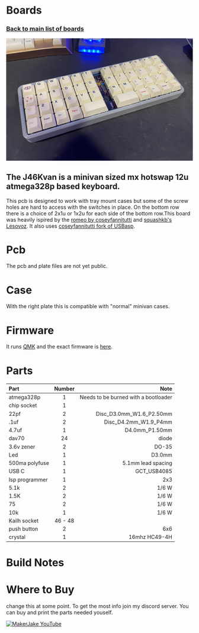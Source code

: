 # Boards
### [Back to main list of boards](https://github.com/MakerJake01/MakerJakes-keyboards) 
![keyboard](J46KvanPic.jpg)
## The J46Kvan is a minivan sized mx hotswap 12u atmega328p based keyboard.

This pcb is designed to work with tray mount cases but some of the screw holes are hard to access with the switches in place. On the bottom row there is a choice of 2x1u or 1x2u for each side of the bottom row.This board was heavily ispired by the [romeo by coseyfannitutti](https://github.com/coseyfannitutti/romeo) and [squashkb's Lesovoz](https://trashman.wiki/community/pcbs/lesovoz). It also uses [coseyfannitutti fork of USBasp](https://github.com/coseyfannitutti/USBaspLoader/tree/atmega328p).

# Pcb
The pcb and plate files are not yet public.

# Case
With the right plate this is compatible with "normal" minivan cases.

# Firmware 
It runs [QMK](https://qmk.fm) and the exact firmware is [here](). 

# Parts
| Part        | Number      | Note |
| :---        |    :----:   |          ---: |
| atmega328p  | 1           | Needs to be burned with a bootloader |
| chip socket | 1 | |
| 22pf | 2 | Disc_D3.0mm_W1.6_P2.50mm |
| .1uf | 2 | Disc_D4.2mm_W1.9_P4mm |
| 4.7uf | 1 | D4.0mm_P1.50mm |
| dav70 | 24 | diode | 
| 3.6v zener | 2 | DO-35 |
| Led | 1 | D3.0mm |
| 500ma polyfuse | 1 | 5.1mm lead spacing |
| USB C | 1 | GCT_USB4085 | 
| Isp programmer | 1 | 2x3 |
| 5.1k | 2 | 1/6 W |
| 1.5K | 2 | 1/6 W |
| 75 | 2 | 1/6 W |
| 10k | 1 | 1/6 W |
| Kailh socket | 46 - 48 | |
| push button | 2 | 6x6 |
| crystal | 1 | 16mhz HC49-4H |

# Build Notes

# Where to Buy 
change this at some point. To get the most info join my discord server. You can buy and print the parts needed youself. 

[![MakerJake YouTube](https://img.shields.io/badge/Discord-5865F2?style=for-the-badge&logo=discord&logoColor=white)](https://discord.gg/ktUDJ3w) 